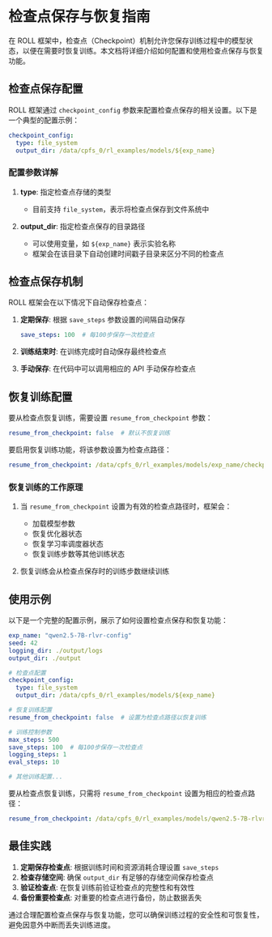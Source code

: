 # 检查点保存与恢复指南

在 ROLL 框架中，检查点（Checkpoint）机制允许您保存训练过程中的模型状态，以便在需要时恢复训练。本文档将详细介绍如何配置和使用检查点保存与恢复功能。

## 检查点保存配置

ROLL 框架通过 `checkpoint_config` 参数来配置检查点保存的相关设置。以下是一个典型的配置示例：

```yaml
checkpoint_config:
  type: file_system
  output_dir: /data/cpfs_0/rl_examples/models/${exp_name}
```

### 配置参数详解

1. **type**: 指定检查点存储的类型
   - 目前支持 `file_system`，表示将检查点保存到文件系统中

2. **output_dir**: 指定检查点保存的目录路径
   - 可以使用变量，如 `${exp_name}` 表示实验名称
   - 框架会在该目录下自动创建时间戳子目录来区分不同的检查点

## 检查点保存机制

ROLL 框架会在以下情况下自动保存检查点：

1. **定期保存**: 根据 `save_steps` 参数设置的间隔自动保存
   ```yaml
   save_steps: 100  # 每100步保存一次检查点
   ```

2. **训练结束时**: 在训练完成时自动保存最终检查点

3. **手动保存**: 在代码中可以调用相应的 API 手动保存检查点

## 恢复训练配置

要从检查点恢复训练，需要设置 `resume_from_checkpoint` 参数：

```yaml
resume_from_checkpoint: false  # 默认不恢复训练
```

要启用恢复训练功能，将该参数设置为检查点路径：

```yaml
resume_from_checkpoint: /data/cpfs_0/rl_examples/models/exp_name/checkpoint-500
```

### 恢复训练的工作原理

1. 当 `resume_from_checkpoint` 设置为有效的检查点路径时，框架会：
   - 加载模型参数
   - 恢复优化器状态
   - 恢复学习率调度器状态
   - 恢复训练步数等其他训练状态

2. 恢复训练会从检查点保存时的训练步数继续训练

## 使用示例

以下是一个完整的配置示例，展示了如何设置检查点保存和恢复功能：

```yaml
exp_name: "qwen2.5-7B-rlvr-config"
seed: 42
logging_dir: ./output/logs
output_dir: ./output

# 检查点配置
checkpoint_config:
  type: file_system
  output_dir: /data/cpfs_0/rl_examples/models/${exp_name}

# 恢复训练配置
resume_from_checkpoint: false  # 设置为检查点路径以恢复训练

# 训练控制参数
max_steps: 500
save_steps: 100  # 每100步保存一次检查点
logging_steps: 1
eval_steps: 10

# 其他训练配置...
```

要从检查点恢复训练，只需将 `resume_from_checkpoint` 设置为相应的检查点路径：

```yaml
resume_from_checkpoint: /data/cpfs_0/rl_examples/models/qwen2.5-7B-rlvr-config/checkpoint-300
```

## 最佳实践

1. **定期保存检查点**: 根据训练时间和资源消耗合理设置 `save_steps`
2. **检查存储空间**: 确保 `output_dir` 有足够的存储空间保存检查点
3. **验证检查点**: 在恢复训练前验证检查点的完整性和有效性
4. **备份重要检查点**: 对重要的检查点进行备份，防止数据丢失

通过合理配置检查点保存与恢复功能，您可以确保训练过程的安全性和可恢复性，避免因意外中断而丢失训练进度。